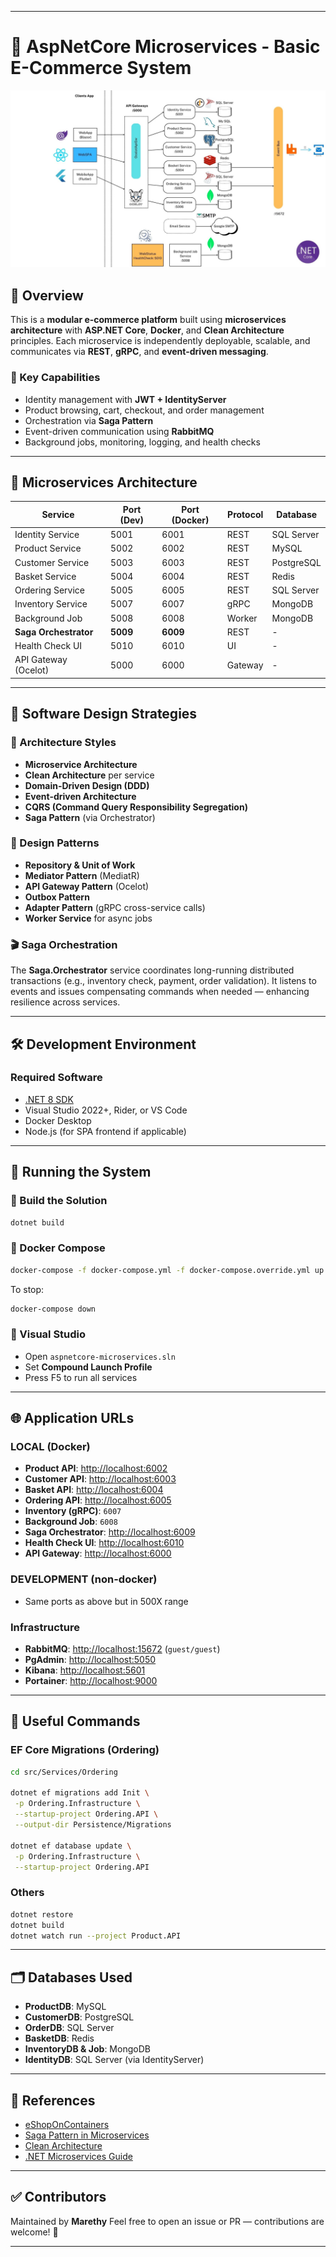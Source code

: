 ﻿
---

# 🛒 AspNetCore Microservices - Basic E-Commerce System
![Architecture](./arch.jpg)

## 📌 Overview

This is a **modular e-commerce platform** built using **microservices architecture** with **ASP.NET Core**, **Docker**, and **Clean Architecture** principles. Each microservice is independently deployable, scalable, and communicates via **REST**, **gRPC**, and **event-driven messaging**.

### 🧭 Key Capabilities

* Identity management with **JWT + IdentityServer**
* Product browsing, cart, checkout, and order management
* Orchestration via **Saga Pattern**
* Event-driven communication using **RabbitMQ**
* Background jobs, monitoring, logging, and health checks

---

## 🧱 Microservices Architecture

| Service               | Port (Dev) | Port (Docker) | Protocol | Database   |
| --------------------- | ---------- | ------------- | -------- | ---------- |
| Identity Service      | 5001       | 6001          | REST     | SQL Server |
| Product Service       | 5002       | 6002          | REST     | MySQL      |
| Customer Service      | 5003       | 6003          | REST     | PostgreSQL |
| Basket Service        | 5004       | 6004          | REST     | Redis      |
| Ordering Service      | 5005       | 6005          | REST     | SQL Server |
| Inventory Service     | 5007       | 6007          | gRPC     | MongoDB    |
| Background Job        | 5008       | 6008          | Worker   | MongoDB    |
| **Saga Orchestrator** | **5009**   | **6009**      | REST     | -          |
| Health Check UI       | 5010       | 6010          | UI       | -          |
| API Gateway (Ocelot)  | 5000       | 6000          | Gateway  | -          |

---

## 🧠 Software Design Strategies

### 🔨 Architecture Styles

* **Microservice Architecture**
* **Clean Architecture** per service
* **Domain-Driven Design (DDD)**
* **Event-driven Architecture**
* **CQRS (Command Query Responsibility Segregation)**
* **Saga Pattern** (via Orchestrator)

### 🧰 Design Patterns

* **Repository & Unit of Work**
* **Mediator Pattern** (MediatR)
* **API Gateway Pattern** (Ocelot)
* **Outbox Pattern**
* **Adapter Pattern** (gRPC cross-service calls)
* **Worker Service** for async jobs

### 🎬 Saga Orchestration

The **Saga.Orchestrator** service coordinates long-running distributed transactions (e.g., inventory check, payment, order validation). It listens to events and issues compensating commands when needed — enhancing resilience across services.

---

## 🛠 Development Environment

### Required Software

* [.NET 8 SDK](https://dotnet.microsoft.com)
* Visual Studio 2022+, Rider, or VS Code
* Docker Desktop
* Node.js (for SPA frontend if applicable)


---

## 🚀 Running the System

### 🔧 Build the Solution

```bash
dotnet build
```

### 🐳 Docker Compose

```bash
docker-compose -f docker-compose.yml -f docker-compose.override.yml up -d --remove-orphans --build
```

To stop:

```bash
docker-compose down
```

### 🧪 Visual Studio

* Open `aspnetcore-microservices.sln`
* Set **Compound Launch Profile**
* Press F5 to run all services

---

## 🌐 Application URLs

### LOCAL (Docker)

* **Product API**: [http://localhost:6002](http://localhost:6002)
* **Customer API**: [http://localhost:6003](http://localhost:6003)
* **Basket API**: [http://localhost:6004](http://localhost:6004)
* **Ordering API**: [http://localhost:6005](http://localhost:6005)
* **Inventory (gRPC)**: `6007`
* **Background Job**: `6008`
* **Saga Orchestrator**: [http://localhost:6009](http://localhost:6009)
* **Health Check UI**: [http://localhost:6010](http://localhost:6010)
* **API Gateway**: [http://localhost:6000](http://localhost:6000)

### DEVELOPMENT (non-docker)

* Same ports as above but in 500X range

### Infrastructure

* **RabbitMQ**: [http://localhost:15672](http://localhost:15672) (`guest/guest`)
* **PgAdmin**: [http://localhost:5050](http://localhost:5050)
* **Kibana**: [http://localhost:5601](http://localhost:5601)
* **Portainer**: [http://localhost:9000](http://localhost:9000)

---

## 🧪 Useful Commands

### EF Core Migrations (Ordering)

```bash
cd src/Services/Ordering

dotnet ef migrations add Init \
 -p Ordering.Infrastructure \
 --startup-project Ordering.API \
 --output-dir Persistence/Migrations

dotnet ef database update \
 -p Ordering.Infrastructure \
 --startup-project Ordering.API
```

### Others

```bash
dotnet restore
dotnet build
dotnet watch run --project Product.API
```

---

## 🗂 Databases Used

* **ProductDB**: MySQL
* **CustomerDB**: PostgreSQL
* **OrderDB**: SQL Server
* **BasketDB**: Redis
* **InventoryDB & Job**: MongoDB
* **IdentityDB**: SQL Server (via IdentityServer)

---

## 📖 References

* [eShopOnContainers](https://github.com/dotnet-architecture/eShopOnContainers)
* [Saga Pattern in Microservices](https://microservices.io/patterns/data/saga.html)
* [Clean Architecture](https://github.com/ardalis/CleanArchitecture)
* [.NET Microservices Guide](https://docs.microsoft.com/dotnet/architecture/microservices/)

---

## ✅ Contributors

Maintained by **Marethy**
Feel free to open an issue or PR — contributions are welcome! 💙

---

